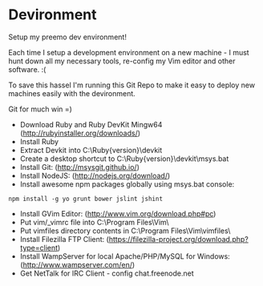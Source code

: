 # Devironment

Setup my preemo dev environment!

Each time I setup a development environment on a new machine - I must hunt down all my
necessary tools, re-config my Vim editor and other software. :(

To save this hassel I'm running this Git Repo to make it easy to deploy new machines
easily with the devironment.

Git for much win =)

* Download Ruby and Ruby DevKit Mingw64 (http://rubyinstaller.org/downloads/)
* Install Ruby
* Extract Devkit into C:\Ruby{version}\devkit
* Create a desktop shortcut to C:\Ruby{version}\devkit\msys.bat
* Install Git: (http://msysgit.github.io/)
* Install NodeJS: (http://nodejs.org/download/)
* Install awesome npm packages globally using msys.bat console:
```
npm install -g yo grunt bower jslint jshint
```
* Install GVim Editor: (http://www.vim.org/download.php#pc)
* Put vim/_vimrc file into C:\Program Files\Vim\
* Put vimfiles directory contents in C:\Program Files\Vim\vimfiles\
* Install Filezilla FTP Client: (https://filezilla-project.org/download.php?type=client)
* Install WampServer for local Apache/PHP/MySQL for Windows: (http://www.wampserver.com/en/)
* Get NetTalk for IRC Client - config chat.freenode.net
